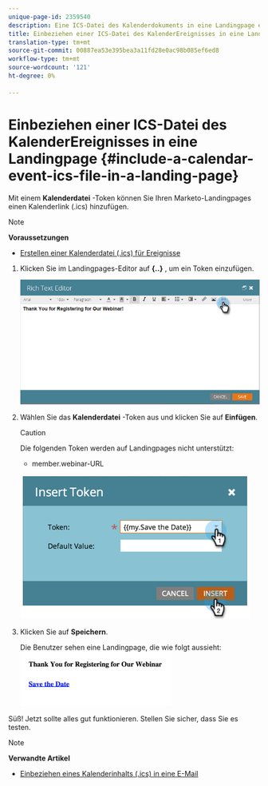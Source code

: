 ```yaml
---
unique-page-id: 2359540
description: Eine ICS-Datei des Kalenderdokuments in eine Landingpage einschließen - Marketing Docs - Produktdokumentation
title: Einbeziehen einer ICS-Datei des KalenderEreignisses in eine Landingpage
translation-type: tm+mt
source-git-commit: 00887ea53e395bea3a11fd28e0ac98b085ef6ed8
workflow-type: tm+mt
source-wordcount: '121'
ht-degree: 0%

---
```



# Einbeziehen einer ICS-Datei des KalenderEreignisses in eine Landingpage {#include-a-calendar-event-ics-file-in-a-landing-page}

Mit einem **Kalenderdatei** -Token können Sie Ihren Marketo-Landingpages einen Kalenderlink (.ics) hinzufügen.

>[!NOTE]
>
>**Voraussetzungen**
>
>* [Erstellen einer Kalenderdatei (.ics) für Ereignisse](../../../../product-docs/email-marketing/general/functions-in-the-editor/create-a-calendar-event-ics-file.md)

>



1. Klicken Sie im Landingpages-Editor auf **{..}** , um ein Token einzufügen.

   ![](assets/image2015-7-8-17-3a51-3a29.png)

1. Wählen Sie das **Kalenderdatei** -Token aus und klicken Sie auf **Einfügen**.

   >[!CAUTION]
   >
   >Die folgenden Token werden auf Landingpages nicht unterstützt:
   >
   >    
   >    
   >    * member.webinar-URL


   ![](assets/image2015-1-6-16-3a31-3a28.png)

1. Klicken Sie auf **Speichern**.

   Die Benutzer sehen eine Landingpage, die wie folgt aussieht:   ![](assets/image2015-1-6-16-3a42-3a51.png)

Süß! Jetzt sollte alles gut funktionieren. Stellen Sie sicher, dass Sie es testen.

>[!NOTE]
>
>**Verwandte Artikel**
>
>* [Einbeziehen eines Kalenderinhalts (.ics) in eine E-Mail](../../../../product-docs/email-marketing/general/functions-in-the-editor/include-a-calendar-event-ics-in-an-email.md)

>




